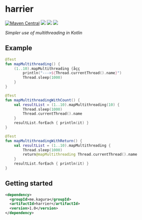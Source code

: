 # harrier 
[![Maven Central](https://maven-badges.herokuapp.com/maven-central/me.kagura/harrier/badge.svg)](https://maven-badges.herokuapp.com/maven-central/me.kagura/harrier) 
![](https://img.shields.io/badge/language-Kotlin-red.svg)
![](https://img.shields.io/badge/platform-jvm-red.svg)
![](https://img.shields.io/badge/license-MIT-blue.svg)

*Simpler use of multithreading in Kotlin*

## Example
```kotlin
@Test
fun mapMultithreading() {
    (1..10).mapMultithreading {åçç
        println("--->${Thread.currentThread().name}")
        Thread.sleep(1000)
    }
}

@Test
fun mapMultithreadingWithCount() {
    val resultList = (1..10).mapMultithreading(10) {
        Thread.sleep(1000)
        Thread.currentThread().name
    }
    resultList.forEach { println(it) }
}

@Test
fun mapMultithreadingWithReturn() {
    val resultList = (1..10).mapMultithreading {
        Thread.sleep(1000)
        return@mapMultithreading Thread.currentThread().name
    }
    resultList.forEach { println(it) }
}
```
## Getting started
```xml
<dependency>
  <groupId>me.kagura</groupId>
  <artifactId>harrier</artifactId>
  <version>1.0</version>
</dependency>
```